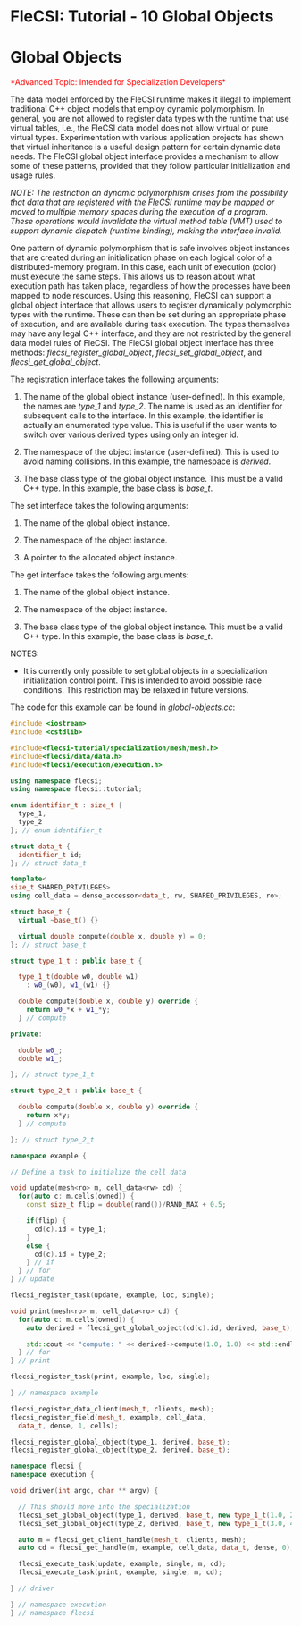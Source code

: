 # FleCSI: Tutorial - 10 Global Objects
<!--
  The above header is required for Doxygen to correctly name the
  auto-generated page. It is ignored in the FleCSI guide documentation.
-->

<!-- CINCHDOC DOCUMENT(user-guide) SECTION(tutorial::dense-data) -->

# Global Objects

<span style="color:red">
*Advanced Topic: Intended for Specialization Developers*
</span>

The data model enforced by the FleCSI runtime makes it illegal to
implement traditional C++ object models that employ dynamic
polymorphism. In general, you are not allowed to register data types
with the runtime that use virtual tables, i.e., the FleCSI data model
does not allow virtual or pure virtual types. Experimentation with
various application projects has shown that virtual inheritance is a
useful design pattern for certain dynamic data needs. The FleCSI global
object interface provides a mechanism to allow some of these patterns,
provided that they follow particular initialization and usage rules.

*NOTE: The restriction on dynamic polymorphism arises from the
possibility that data that are registered with the FleCSI runtime may be
mapped or moved to multiple memory spaces during the execution of a
program. These operations would invalidate the virtual method table
(VMT) used to support dynamic dispatch (runtime binding), making the
interface invalid.*

One pattern of dynamic polymorphism that is safe involves object
instances that are created during an initialization phase on each
logical color of a distributed-memory program. In this case, each unit
of execution (color) must execute the same steps. This allows us to
reason about what execution path has taken place, regardless of how the
processes have been mapped to node resources. Using this reasoning,
FleCSI can support a global object interface that allows users to
register dynamically polymorphic types with the runtime. These can then
be set during an appropriate phase of execution, and are available
during task execution. The types themselves may have any legal C++
interface, and they are not restricted by the general data model rules
of FleCSI. The FleCSI global object interface has three methods:
*flecsi_register_global_object*, *flecsi_set_global_object*, and
*flecsi_get_global_object*.

The registration interface takes the following arguments:

1. The name of the global object instance (user-defined). In this
   example, the names are *type_1* and *type_2*. The name is used as an
   identifier for subsequent calls to the interface. In this example, the
   identifier is actually an enumerated type value. This is useful if
   the user wants to switch over various derived types using only an
   integer id.

2. The namespace of the object instance (user-defined). This is used to
   avoid naming collisions. In this example, the namespace is *derived*.

3. The base class type of the global object instance. This must be a
   valid C++ type. In this example, the base class is *base_t*.

The set interface takes the following arguments:

1. The name of the global object instance.

2. The namespace of the object instance.

3. A pointer to the allocated object instance.

The get interface takes the following arguments:

1. The name of the global object instance.

2. The namespace of the object instance.

3. The base class type of the global object instance. This must be a
   valid C++ type. In this example, the base class is *base_t*.

NOTES:

* It is currently only possible to set global objects in a
  specialization initialization control point. This is intended to avoid
  possible race conditions. This restriction may be relaxed in future
  versions.

The code for this example can be found in *global-objects.cc*:

```cpp
#include <iostream>
#include <cstdlib>

#include<flecsi-tutorial/specialization/mesh/mesh.h>
#include<flecsi/data/data.h>
#include<flecsi/execution/execution.h>

using namespace flecsi;
using namespace flecsi::tutorial;

enum identifier_t : size_t {
  type_1,
  type_2
}; // enum identifier_t

struct data_t {
  identifier_t id;
}; // struct data_t

template<
size_t SHARED_PRIVILEGES>
using cell_data = dense_accessor<data_t, rw, SHARED_PRIVILEGES, ro>;

struct base_t {
  virtual ~base_t() {}

  virtual double compute(double x, double y) = 0;
}; // struct base_t

struct type_1_t : public base_t {

  type_1_t(double w0, double w1)
    : w0_(w0), w1_(w1) {}

  double compute(double x, double y) override {
    return w0_*x + w1_*y;
  } // compute

private:

  double w0_;
  double w1_;

}; // struct type_1_t

struct type_2_t : public base_t {

  double compute(double x, double y) override {
    return x*y;
  } // compute

}; // struct type_2_t

namespace example {

// Define a task to initialize the cell data

void update(mesh<ro> m, cell_data<rw> cd) {
  for(auto c: m.cells(owned)) {
    const size_t flip = double(rand())/RAND_MAX + 0.5;

    if(flip) {
      cd(c).id = type_1;
    }
    else {
      cd(c).id = type_2;
    } // if
  } // for
} // update

flecsi_register_task(update, example, loc, single);

void print(mesh<ro> m, cell_data<ro> cd) {
  for(auto c: m.cells(owned)) {
    auto derived = flecsi_get_global_object(cd(c).id, derived, base_t);

    std::cout << "compute: " << derived->compute(1.0, 1.0) << std::endl;
  } // for
} // print

flecsi_register_task(print, example, loc, single);

} // namespace example

flecsi_register_data_client(mesh_t, clients, mesh);
flecsi_register_field(mesh_t, example, cell_data,
  data_t, dense, 1, cells);

flecsi_register_global_object(type_1, derived, base_t);
flecsi_register_global_object(type_2, derived, base_t);

namespace flecsi {
namespace execution {

void driver(int argc, char ** argv) {

  // This should move into the specialization
  flecsi_set_global_object(type_1, derived, base_t, new type_1_t(1.0, 2.0));
  flecsi_set_global_object(type_2, derived, base_t, new type_1_t(3.0, 4.0));

  auto m = flecsi_get_client_handle(mesh_t, clients, mesh);
  auto cd = flecsi_get_handle(m, example, cell_data, data_t, dense, 0);

  flecsi_execute_task(update, example, single, m, cd);
  flecsi_execute_task(print, example, single, m, cd);

} // driver

} // namespace execution
} // namespace flecsi
```

<!-- vim: set tabstop=2 shiftwidth=2 expandtab fo=cqt tw=72 : -->
